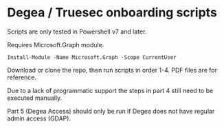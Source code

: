 # Degea / Truesec onboarding scripts
Scripts are only tested in Powershell v7 and later. 

Requires Microsoft.Graph module.
```
Install-Module -Name Microsoft.Graph -Scope CurrentUser
```

Download or clone the repo, then run scripts in order 1-4. PDF files are for reference.

Due to a lack of programmatic support the steps in part 4 still need to be executed manually.

Part 5 (Degea Access) should only be run if Degea does not have regular admin access (GDAP).
